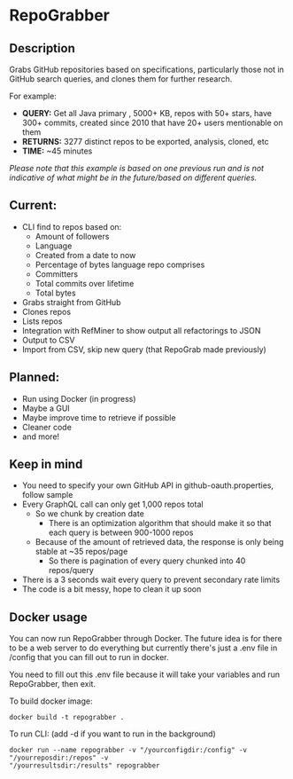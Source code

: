 # RepoGrabber
## Description
Grabs GitHub repositories based on specifications, particularly those not in GitHub search
queries, and clones them for further research.

For example: 

- **QUERY:** Get all Java primary , 5000+ KB, repos with 50+ stars, have 300+ commits,
created since 2010 that have 20+ users mentionable on them
- **RETURNS:** 3277 distinct repos to be exported, analysis, cloned, etc
- **TIME:** ~45 minutes

*Please note that this example is based on one previous run and is not indicative of what 
might be in the future/based on different queries.*

## Current:
* CLI find to repos based on:
  * Amount of followers
  * Language
  * Created from a date to now
  * Percentage of bytes language repo comprises
  * Committers
  * Total commits over lifetime
  * Total bytes
* Grabs straight from GitHub
* Clones repos
* Lists repos
* Integration with RefMiner to show output all refactorings to JSON
* Output to CSV
* Import from CSV, skip new query (that RepoGrab made previously)

## Planned:
* Run using Docker (in progress)
* Maybe a GUI
* Maybe improve time to retrieve if possible
* Cleaner code
* and more!

## Keep in mind
* You need to specify your own GitHub API in github-oauth.properties, follow sample
* Every GraphQL call can only get 1,000 repos total
  * So we chunk by creation date
    * There is an optimization algorithm that should make it so that each query
    is between 900-1000 repos
  * Because of the amount of retrieved data, the response is only being stable
  at ~35 repos/page
    * So there is pagination of every query chunked into 40 repos/query
* There is a 3 seconds wait every query to prevent secondary rate limits
* The code is a bit messy, hope to clean it up soon

## Docker usage
You can now run RepoGrabber through Docker. The future idea is for there to be a web server
to do everything but currently there's just a .env file in /config that you can fill out
to run in docker.

You need to fill out this .env file because it will take your variables and run RepoGrabber, then
exit.

To build docker image:
```
docker build -t repograbber . 
```

To run CLI:
(add -d if you want to run in the background)
```
docker run --name repograbber -v "/yourconfigdir:/config" -v "/yourreposdir:/repos" -v 
"/yourresultsdir:/results" repograbber
```